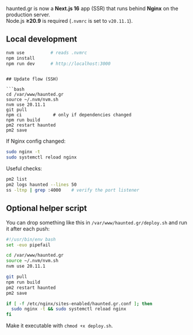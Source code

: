 haunted.gr is now a **Next.js 16** app (SSR) that runs behind **Nginx** on the production server.  
Node.js **≥20.9** is required (`.nvmrc` is set to `v20.11.1`).

## Local development

```bash
nvm use          # reads .nvmrc
npm install
npm run dev      # http://localhost:3000
```


```

## Update flow (SSH)

```bash
cd /var/www/haunted.gr
source ~/.nvm/nvm.sh
nvm use 20.11.1
git pull
npm ci            # only if dependencies changed
npm run build
pm2 restart haunted
pm2 save
```

If Nginx config changed:

```bash
sudo nginx -t
sudo systemctl reload nginx
```

Useful checks:

```bash
pm2 list
pm2 logs haunted --lines 50
ss -ltnp | grep :4000    # verify the port listener
```

## Optional helper script

You can drop something like this in `/var/www/haunted.gr/deploy.sh` and run it after each push:

```bash
#!/usr/bin/env bash
set -euo pipefail

cd /var/www/haunted.gr
source ~/.nvm/nvm.sh
nvm use 20.11.1

git pull
npm run build
pm2 restart haunted
pm2 save

if [ -f /etc/nginx/sites-enabled/haunted.gr.conf ]; then
  sudo nginx -t && sudo systemctl reload nginx
fi
```

Make it executable with `chmod +x deploy.sh`.
